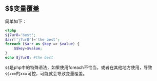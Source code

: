 ## $$变量覆盖
简单如下：
```php
<?php
$j7ur8='best';
$arr['j7ur8']='the best';
foreach ($arr as $key => $value) {
	$$key=$value;
}
echo $j7ur8; #the best
```
`$$`是php中的特殊语法，如果使用foreach不恰当，或者在其他地方使用，导致`$$xxx`的xxx可控，可能就会导致变量覆盖。